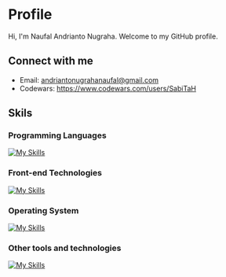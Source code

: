 # Profile

Hi, I'm Naufal Andrianto Nugraha. Welcome to my GitHub profile.

## Connect with me

- Email: <andriantonugrahanaufal@gmail.com>
- Codewars: <https://www.codewars.com/users/SabiTaH>

## Skils

### Programming Languages

[![My Skills](https://skillicons.dev/icons?i=py,js,ts,cpp,cs)](https://skillicons.dev)

### Front-end Technologies

[![My Skills](https://skillicons.dev/icons?i=html,css,react)](https://skillicons.dev)

### Operating System

[![My Skills](https://skillicons.dev/icons?i=windows,linux)](https://skillicons.dev)

### Other tools and technologies

[![My Skills](https://skillicons.dev/icons?i=github,git,figma,markdown,vscode,neovim,blender&perline=4)](https://skillicons.dev)
